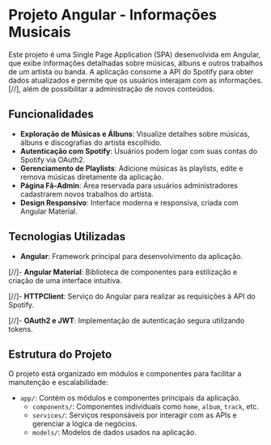 # Projeto Angular - Informações Musicais
Este projeto é uma Single Page Application (SPA) desenvolvida em Angular, que exibe informações detalhadas sobre músicas, álbuns e outros trabalhos de um artista ou banda. A aplicação consome a API do Spotify para obter dados atualizados e permite que os usuários interajam com as informações.
[//], além de possibilitar a administração de novos conteúdos.

## Funcionalidades
- **Exploração de Músicas e Álbuns**: Visualize detalhes sobre músicas, álbuns e discografias do artista escolhido.
- **Autenticação com Spotify**: Usuários podem logar com suas contas do Spotify via OAuth2.
- **Gerenciamento de Playlists**: Adicione músicas às playlists, edite e remova músicas diretamente da aplicação.
- **Página Fã-Admin**: Área reservada para usuários administradores cadastrarem novos trabalhos do artista.
- **Design Responsivo**: Interface moderna e responsiva, criada com Angular Material.

## Tecnologias Utilizadas
- **Angular**: Framework principal para desenvolvimento da aplicação.

[//]- **Angular Material**: Biblioteca de componentes para estilização e criação de uma interface intuitiva.

[//]- **HTTPClient**: Serviço do Angular para realizar as requisições à API do Spotify.

[//]- **OAuth2 e JWT**: Implementação de autenticação segura utilizando tokens.

## Estrutura do Projeto
O projeto está organizado em módulos e componentes para facilitar a manutenção e escalabilidade:
- `app/`: Contém os módulos e componentes principais da aplicação.
  - `components/`: Componentes individuais como `home`, `album`, `track`, etc.
  - `services/`: Serviços responsáveis por interagir com as APIs e gerenciar a lógica de negócios.
  - `models/`: Modelos de dados usados na aplicação.
